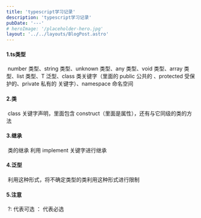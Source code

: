 ```yaml
---
title: 'typescript学习记录'
description: 'typescript学习记录'
pubDate: '---'
# heroImage: '/placeholder-hero.jpg'
layout: '../../layouts/BlogPost.astro'
---
```


#### 1.ts类型

​	number 类型、string 类型、unknown 类型、any 类型、void 类型、array 类型、list 类型、T 泛型、class 类关键字（里面的 public 公共的 、protected 受保护的、private 私有的 关键字）、namespace 命名空间

#### 2.类

​	class 关键字声明，里面包含 construct（里面是属性），还有与它同级的类的方法

#### 3.继承

​	类的继承 利用 implement 关键字进行继承

#### 4.泛型

​	<T>利用这种形式，将不确定类型的类利用这种形式进行限制

#### 5.注意

​	?:  代表可选      ： 代表必选